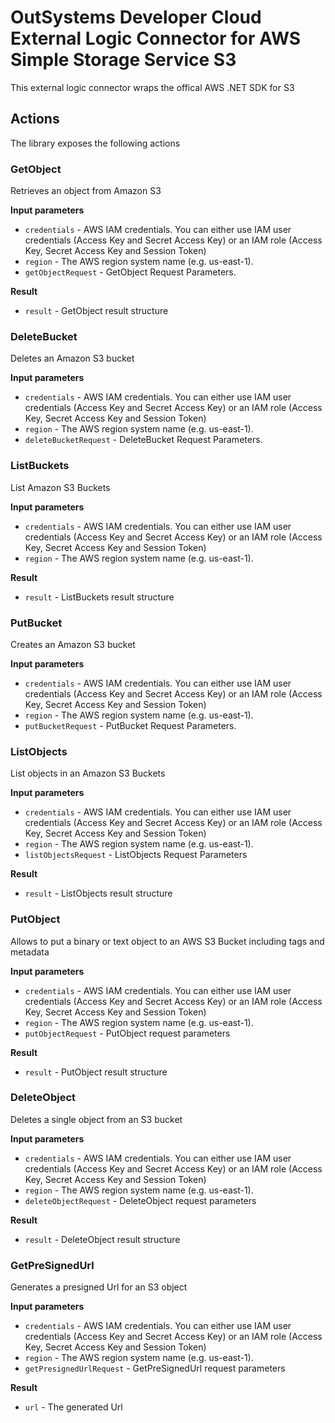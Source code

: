 # OutSystems Developer Cloud External Logic Connector for AWS Simple Storage Service S3

This external logic connector wraps the offical AWS .NET SDK for S3

## Actions
The library exposes the following actions

### GetObject

Retrieves an object from Amazon S3

**Input parameters**

* `credentials` - AWS IAM credentials. You can either use IAM user credentials (Access Key and Secret Access Key) or an IAM role (Access Key, Secret Access Key and Session Token)
* `region` - The AWS region system name (e.g. us-east-1).
* `getObjectRequest` - GetObject Request Parameters.

**Result**

* `result` - GetObject result structure

### DeleteBucket

Deletes an Amazon S3 bucket

**Input parameters**

* `credentials` - AWS IAM credentials. You can either use IAM user credentials (Access Key and Secret Access Key) or an IAM role (Access Key, Secret Access Key and Session Token)
* `region` - The AWS region system name (e.g. us-east-1).
* `deleteBucketRequest` - DeleteBucket Request Parameters.

### ListBuckets

List Amazon S3 Buckets

**Input parameters**

* `credentials` - AWS IAM credentials. You can either use IAM user credentials (Access Key and Secret Access Key) or an IAM role (Access Key, Secret Access Key and Session Token)
* `region` - The AWS region system name (e.g. us-east-1).

**Result**

* `result` - ListBuckets result structure

### PutBucket

Creates an Amazon S3 bucket

**Input parameters**

* `credentials` - AWS IAM credentials. You can either use IAM user credentials (Access Key and Secret Access Key) or an IAM role (Access Key, Secret Access Key and Session Token)
* `region` - The AWS region system name (e.g. us-east-1).
* `putBucketRequest` - PutBucket Request Parameters.

### ListObjects

List objects in an Amazon S3 Buckets

**Input parameters**

* `credentials` - AWS IAM credentials. You can either use IAM user credentials (Access Key and Secret Access Key) or an IAM role (Access Key, Secret Access Key and Session Token)
* `region` - The AWS region system name (e.g. us-east-1).
* `listObjectsRequest` - ListObjects Request Parameters

**Result**

* `result` - ListObjects result structure

### PutObject

Allows to put a binary or text object to an AWS S3 Bucket including tags and metadata

**Input parameters**

* `credentials` - AWS IAM credentials. You can either use IAM user credentials (Access Key and Secret Access Key) or an IAM role (Access Key, Secret Access Key and Session Token)
* `region` - The AWS region system name (e.g. us-east-1).
* `putObjectRequest` - PutObject request parameters

**Result**

* `result` - PutObject result structure

### DeleteObject

Deletes a single object from an S3 bucket

**Input parameters**

* `credentials` - AWS IAM credentials. You can either use IAM user credentials (Access Key and Secret Access Key) or an IAM role (Access Key, Secret Access Key and Session Token)
* `region` - The AWS region system name (e.g. us-east-1).
* `deleteObjectRequest` - DeleteObject request parameters

**Result**

* `result` - DeleteObject result structure

### GetPreSignedUrl

Generates a presigned Url for an S3 object

**Input parameters**

* `credentials` - AWS IAM credentials. You can either use IAM user credentials (Access Key and Secret Access Key) or an IAM role (Access Key, Secret Access Key and Session Token)
* `region` - The AWS region system name (e.g. us-east-1).
* `getPresignedUrlRequest` - GetPreSignedUrl request parameters

**Result**

* `url` - The generated Url